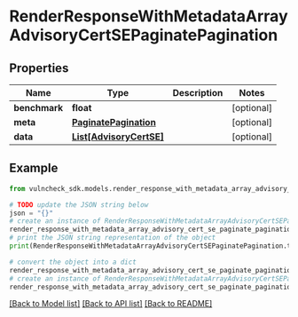 # RenderResponseWithMetadataArrayAdvisoryCertSEPaginatePagination


## Properties

Name | Type | Description | Notes
------------ | ------------- | ------------- | -------------
**benchmark** | **float** |  | [optional] 
**meta** | [**PaginatePagination**](PaginatePagination.md) |  | [optional] 
**data** | [**List[AdvisoryCertSE]**](AdvisoryCertSE.md) |  | [optional] 

## Example

```python
from vulncheck_sdk.models.render_response_with_metadata_array_advisory_cert_se_paginate_pagination import RenderResponseWithMetadataArrayAdvisoryCertSEPaginatePagination

# TODO update the JSON string below
json = "{}"
# create an instance of RenderResponseWithMetadataArrayAdvisoryCertSEPaginatePagination from a JSON string
render_response_with_metadata_array_advisory_cert_se_paginate_pagination_instance = RenderResponseWithMetadataArrayAdvisoryCertSEPaginatePagination.from_json(json)
# print the JSON string representation of the object
print(RenderResponseWithMetadataArrayAdvisoryCertSEPaginatePagination.to_json())

# convert the object into a dict
render_response_with_metadata_array_advisory_cert_se_paginate_pagination_dict = render_response_with_metadata_array_advisory_cert_se_paginate_pagination_instance.to_dict()
# create an instance of RenderResponseWithMetadataArrayAdvisoryCertSEPaginatePagination from a dict
render_response_with_metadata_array_advisory_cert_se_paginate_pagination_from_dict = RenderResponseWithMetadataArrayAdvisoryCertSEPaginatePagination.from_dict(render_response_with_metadata_array_advisory_cert_se_paginate_pagination_dict)
```
[[Back to Model list]](../README.md#documentation-for-models) [[Back to API list]](../README.md#documentation-for-api-endpoints) [[Back to README]](../README.md)


